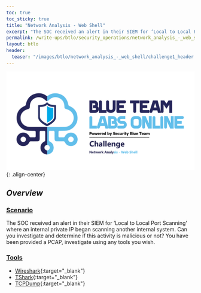 ```yaml
---
toc: true
toc_sticky: true
title: "Network Analysis - Web Shell"
excerpt: "The SOC received an alert in their SIEM for ‘Local to Local Port Scanning’ where an internal private IP began scanning another internal system."
permalink: /write-ups/btlo/security_operations/network_analysis_-_web_shell
layout: btlo
header:
  teaser: "/images/btlo/network_analysis_-_web_shell/challenge1_header.png"
---
```

![](/images/btlo/network_analysis_-_web_shell/challenge1_header.png){: .align-center}
## *Overview*
### <ins>Scenario</ins>
The SOC received an alert in their SIEM for ‘Local to Local Port Scanning’ where an internal private IP began scanning another internal system. Can you investigate and determine if this activity is malicious or not? You have been provided a PCAP, investigate using any tools you wish. 

### <ins>Tools</ins>
 - [Wireshark](https://www.wireshark.org/docs/man-pages/wireshark.html){:target="_blank"}
 - [TShark](https://www.wireshark.org/docs/man-pages/tshark.html){:target="_blank"}
 - [TCPDump](https://www.tcpdump.org/tcpdump_man.html){:target="_blank"}
